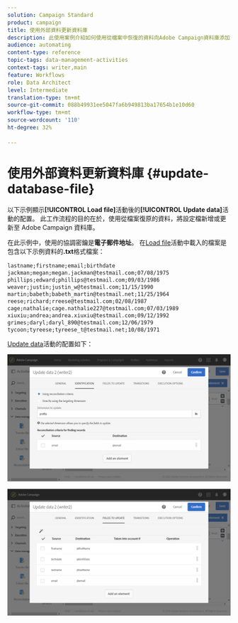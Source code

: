 ```yaml
---
solution: Campaign Standard
product: campaign
title: 使用外部資料更新資料庫
description: 此使用案例介紹如何使用從檔案中恢復的資料向Adobe Campaign資料庫添加或更新配置檔案。
audience: automating
content-type: reference
topic-tags: data-management-activities
context-tags: writer,main
feature: Workflows
role: Data Architect
level: Intermediate
translation-type: tm+mt
source-git-commit: 088b49931ee5047fa6b949813ba17654b1e10d60
workflow-type: tm+mt
source-wordcount: '110'
ht-degree: 32%

---
```



# 使用外部資料更新資料庫 {#update-database-file}

以下示例顯示&#x200B;**[!UICONTROL Load file]**&#x200B;活動後的&#x200B;**[!UICONTROL Update data]**&#x200B;活動的配置。 此工作流程的目的在於，使用從檔案復原的資料，將設定檔新增或更新至 Adobe Campaign 資料庫。

在此示例中，使用的協調密鑰是&#x200B;**電子郵件地址**。 在[Load file](../../automating/using/load-file.md)活動中載入的檔案是包含以下示例資料的&#x200B;**.txt**&#x200B;格式檔案：

```
lastname;firstname;email;birthdate
jackman;megan;megan.jackman@testmail.com;07/08/1975
phillips;edward;phillips@testmail.com;09/03/1986
weaver;justin;justin_w@testmail.com;11/15/1990
martin;babeth;babeth_martin@testmail.net;11/25/1964
reese;richard;rreese@testmail.com;02/08/1987
cage;nathalie;cage.nathalie227@testmail.com;07/03/1989
xiuxiu;andrea;andrea.xiuxiu@testmail.com;09/12/1992
grimes;daryl;daryl_890@testmail.com;12/06/1979
tycoon;tyreese;tyreese_t@testmail.net;10/08/1971
```

[Update data](../../automating/using/update-data.md)活動的配置如下：

![](assets/deduplication_example2_writer1.png)

![](assets/deduplication_example2_writer2.png)

